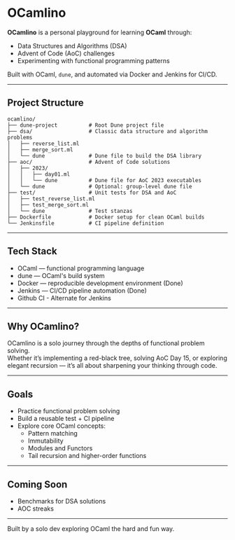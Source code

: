 # OCamlino

**OCamlino** is a personal playground for learning **OCaml** through:

- Data Structures and Algorithms (DSA)
- Advent of Code (AoC) challenges
- Experimenting with functional programming patterns

Built with OCaml, `dune`, and automated via Docker and Jenkins for CI/CD.

---

## Project Structure

```
ocamlino/
├── dune-project          # Root Dune project file
├── dsa/                  # Classic data structure and algorithm problems
│   ├── reverse_list.ml
│   ├── merge_sort.ml
│   └── dune              # Dune file to build the DSA library
├── aoc/                  # Advent of Code solutions
│   ├── 2023/
│   │   ├── day01.ml
│   │   └── dune          # Dune file for AoC 2023 executables
│   └── dune              # Optional: group-level dune file
├── test/                 # Unit tests for DSA and AoC
│   ├── test_reverse_list.ml
│   ├── test_merge_sort.ml
│   └── dune              # Test stanzas
├── Dockerfile            # Docker setup for clean OCaml builds
└── Jenkinsfile           # CI pipeline definition
```

---

## Tech Stack

- OCaml — functional programming language
- dune — OCaml's build system
- Docker — reproducible development environment (Done)
- Jenkins — CI/CD pipeline automation (Done)
- Github CI - Alternate for Jenkins

---

## Why OCamlino?

OCamlino is a solo journey through the depths of functional problem solving.  
Whether it’s implementing a red-black tree, solving AoC Day 15, or exploring elegant recursion — it’s all about sharpening your thinking through code.

---

## Goals

- Practice functional problem solving
- Build a reusable test + CI pipeline
- Explore core OCaml concepts:
  - Pattern matching
  - Immutability
  - Modules and Functors
  - Tail recursion and higher-order functions

---

## Coming Soon

- Benchmarks for DSA solutions
- AOC streaks

---

Built by a solo dev exploring OCaml the hard and fun way.
